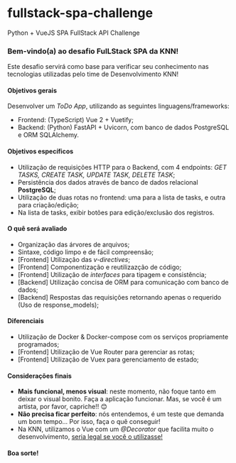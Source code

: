 # fullstack-spa-challenge
Python + VueJS SPA FullStack API Challenge

### Bem-vindo(a) ao desafio FulLStack SPA da KNN!
Este desafio servirá como base para verificar seu conhecimento nas tecnologias utilizadas pelo time de Desenvolvimento KNN!

#### Objetivos gerais
Desenvolver um *ToDo App*, utilizando as seguintes linguagens/frameworks:
- Frontend: (TypeScript) Vue 2 + Vuetify;
- Backend: (Python) FastAPI + Uvicorn, com banco de dados PostgreSQL e ORM SQLAlchemy.

#### Objetivos específicos
- Utilização de requisições HTTP para o Backend, com 4 endpoints: *GET TASKS, CREATE TASK, UPDATE TASK, DELETE TASK*;
- Persistência dos dados através de banco de dados relacional **PostgreSQL**;
- Utilização de duas rotas no frontend: uma para a lista de tasks, e outra para criação/edição;
- Na lista de tasks, exibir botões para edição/exclusão dos registros.

#### O quê será avaliado
- Organização das árvores de arquivos;
- Sintaxe, código limpo e de fácil compreensão;
- [Frontend] Utilização das *v-directives*;
- [Frontend] Componentização e reutilizazção de código;
- [Frontend] Utilização de *interfaces* para tipagem e consistência;
- [Backend] Utilização concisa de ORM para comunicação com banco de dados;
- [Backend] Respostas das requisições retornando apenas o requerido (Uso de response_models);

#### Diferenciais
- Utilização de Docker & Docker-compose com os serviços propriamente programados;
- [Frontend] Utilização de Vue Router para gerenciar as rotas;
- [Frontend] Utilização de Vuex para gerenciamento de estado;

#### Considerações finais
- **Mais funcional, menos visual**: neste momento, não foque tanto em deixar o visual bonito. Faça a aplicação funcionar. Mas, se você é um artista, por favor, capriche!! :blush:
- **Não precisa ficar perfeito**: nós entendemos, é um teste que demanda um bom tempo... Por isso, faça o quê conseguir!
- Na KNN, utilizamos o Vue com um *@Decorator* que facilita muito o desenvolvimento, <a href="https://class-component.vuejs.org/">seria legal se você o utilizasse!</a>

#### Boa sorte!
